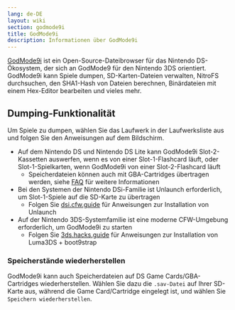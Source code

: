 ```yaml
---
lang: de-DE
layout: wiki
section: godmode9i
title: GodMode9i
description: Informationen über GodMode9i
---
```


[GodMode9i](https://github.com/DS-Homebrew/GodMode9i/) ist ein Open-Source-Dateibrowser für das Nintendo DS-Ökosystem, der sich an GodMode9 für den Nintendo 3DS orientiert. GodMode9i kann Spiele dumpen, SD-Karten-Dateien verwalten, NitroFS durchsuchen, den SHA1-Hash von Dateien berechnen, Binärdateien mit einem Hex-Editor bearbeiten und vieles mehr.

## Dumping-Funktionalität

Um Spiele zu dumpen, wählen Sie das Laufwerk in der Laufwerksliste aus und folgen Sie den Anweisungen auf dem Bildschirm.
- Auf dem Nintendo DS und Nintendo DS Lite kann GodMode9i Slot-2-Kassetten auswerfen, wenn es von einer Slot-1-Flashcard läuft, oder Slot-1-Spielkarten, wenn GodMode9i von einer Slot-2-Flashcard läuft
    - Speicherdateien können auch mit GBA-Cartridges übertragen werden, siehe [FAQ](faq?faq=how-do-i-dump-ds-saves-using-gba-save-data) für weitere Informationen
- Bei den Systemen der Nintendo DSi-Familie ist Unlaunch erforderlich, um Slot-1-Spiele auf die SD-Karte zu übertragen
    - Folgen Sie [dsi.cfw.guide](https://dsi.cfw.guide/) für Anweisungen zur Installation von Unlaunch
- Auf der Nintendo 3DS-Systemfamilie ist eine moderne CFW-Umgebung erforderlich, um GodMode9i zu starten
    - Folgen Sie [3ds.hacks.guide](https://3ds.hacks.guide/) für Anweisungen zur Installation von Luma3DS + boot9strap

### Speicherstände wiederherstellen
GodMode9i kann auch Speicherdateien auf DS Game Cards/GBA-Cartridges wiederherstellen. Wählen Sie dazu die `.sav-Datei` auf Ihrer SD-Karte aus, während die Game Card/Cartridge eingelegt ist, und wählen Sie `Speichern wiederherstellen`.
